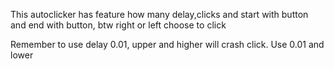 This autoclicker has feature how many delay,clicks and start with button and end with button, btw right or left choose to click

Remember to use delay 0.01, upper and higher will crash click. Use 0.01 and lower
